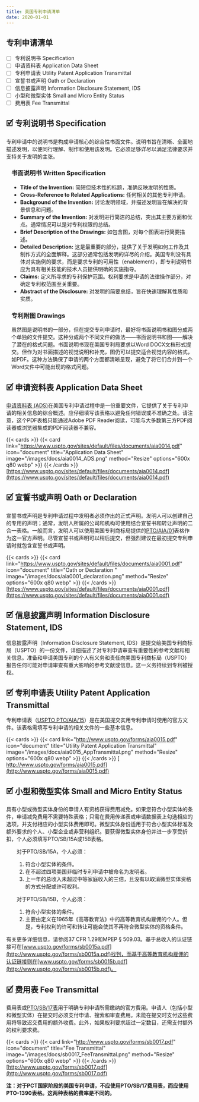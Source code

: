 ```yaml
---
title: 美国专利申请清单
date: 2020-01-01
---
```


## 专利申请清单

- [ ]  专利说明书 Specification
- [ ]  申请资料表 Application Data Sheet
- [ ]  专利申请表 Utility Patent Application Transmittal
- [ ]  宣誓书或声明 Oath or Declaration
- [ ]  信息披露声明 Information Disclosure Statement, IDS
- [ ]  小型和微型实体 Small and Micro Entity Status
- [ ]  费用表 Fee Transmittal

## 🗹 专利说明书 Specification

专利申请中的说明书是构成申请核心的综合性书面文件。说明书旨在清晰、全面地描述发明，以便同行理解、制作和使用该发明。它必须足够详尽以满足法律要求并支持关于发明的主张。

<div style="margin-left: 1em;">

### 书面说明书 Written Specification

- **Title of the Invention:** 简短但技术性的标题，准确反映发明的性质。
- **Cross-Reference to Related Applications:** 任何相关的其他专利申请。
- **Background of the Invention:** 讨论发明领域，并描述发明旨在解决的背景信息和问题。
- **Summary of the Invention:** 对发明进行简洁的总结，突出其主要方面和优点。通常情况可以是对专利权限的总结。
- **Brief Description of the Drawings:** 如包含图，对每个图表进行简要描述。
- **Detailed Description:** 这是最重要的部分，提供了关于发明如何工作及其制作方式的全面解释。这部分通常包括发明的详尽的介绍。美国专利没有具体对实施例的要求，而是要求专利的可用性（enablement），即专利说明书应为具有相关技能的技术人员提供明确的实施指导。
- **Claims:** 定义所寻求的专利保护范围。权利要求是申请的法律操作部分，对确定专利权范围至关重要。
- **Abstract of the Disclosure:** 对发明的简要总结，旨在快速理解其性质和实质。

### 专利附图 Drawings

虽然图是说明书的一部分，但在提交专利申请时，最好将书面说明书和图分成两个单独的文件提交。这种分成两个不同文件的做法——书面说明书和图——解决了潜在的格式问题。书面说明书现在美国专利局要求以Word DOCX文档形式提交。但作为对书面描述的视觉说明和补充，图仍可以提交适合视觉内容的格式，如PDF。这种方法确保了申请的两个方面都清晰呈现，避免了将它们合并到一个Word文件中可能出现的格式问题。

</div>

## 🗹 申请资料表 Application Data Sheet

[申请资料表 (ADS)](https://www.uspto.gov/sites/default/files/documents/aia0014.pdf)在美国专利申请过程中是一份重要文件，它提供了关于专利申请的相关信息的综合概述。应仔细填写该表格以避免任何错误或不准确之处。请注意，这个PDF表格只能通过Adobe PDF Reader阅读，可能与大多数第三方PDF阅读器或浏览器集成的PDF阅读器不兼容。

{{< cards >}}
    {{< card link="https://www.uspto.gov/sites/default/files/documents/aia0014.pdf" icon="document" title="Application Data Sheet" image="/images/docs/aia0014_ADS.png" method="Resize" options="600x q80 webp" >}}
{{< /cards >}}
[https://www.uspto.gov/sites/default/files/documents/aia0014.pdf](https://www.uspto.gov/sites/default/files/documents/aia0014.pdf)


## 🗹 宣誓书或声明 Oath or Declaration

宣誓书或声明是专利申请过程中发明者必须作出的正式声明。发明人可以创建自己的专用的声明；通常，发明人所属的公司和机构可使用结合宣誓书和转让声明的二合一表格。一般而言，发明人可以使用美国专利商标局提供的[PTO/AIA/01](https://www.uspto.gov/sites/default/files/documents/aia0001.pdf)表格作为这一官方声明。尽管宣誓书或声明可以稍后提交，但强烈建议在最初提交专利申请时就包含宣誓书或声明。

{{< cards >}}
    {{< card link="https://www.uspto.gov/sites/default/files/documents/aia0001.pdf" icon="document" title="Oath or Declaration " image="/images/docs/aia0001_declaration.png" method="Resize" options="600x q80 webp" >}}
{{< /cards >}}
[https://www.uspto.gov/sites/default/files/documents/aia0001.pdf](https://www.uspto.gov/sites/default/files/documents/aia0001.pdf)

## 🗹 信息披露声明 Information Disclosure Statement, IDS

信息披露声明（Information Disclosure Statement, IDS）是提交给美国专利商标局（USPTO）的一份文件，详细描述了对专利申请审查有重要性的参考文献和相关信息。准备和申请美国专利的个人有义务和责任向美国专利商标局（USPTO）报告任何可能对申请审查有重大影响的参考文献或信息。这一义务持续到专利被授权。

## 🗹 专利申请表 Utility Patent Application Transmittal

专利申请表（[USPTO PTO/AIA/15](http://www.uspto.gov/forms/aia0015.pdf)）是在美国提交实用专利申请时使用的官方文件。该表格需填写专利申请的相关文件的一些基本信息。

{{< cards >}}
    {{< card link="http://www.uspto.gov/forms/aia0015.pdf" icon="document" title="Utility Patent Application Transmittal" image="/images/docs/aia0015_AppTransmittal.png" method="Resize" options="600x q80 webp" >}}
{{< /cards >}}
 [ http://www.uspto.gov/forms/aia0015.pdf](http://www.uspto.gov/forms/aia0015.pdf)

## 🗹 小型和微型实体 Small and Micro Entity Status

具有小型或微型实体身份的申请人有资格获得费用减免。如果您符合小型实体的条件，申请减免费用不需要特殊表格；只需在费用传递表或申请数据表上勾选相应的选项，并支付相应的小型实体费用即可。微型实体身份适用于符合小型实体标准及额外要求的个人、小型企业或非营利组织。要获得微型实体身份并进一步享受折扣，个人必须填写PTO/SB/15A或15B表格。

<div style="margin-left: 2em;">

对于PTO/SB/15A，个人必须：

1. 符合小型实体的条件。
2. 在不超过四项美国非临时专利申请中被命名为发明者。
3. 上一年的总收入未超过中等家庭收入的三倍，且没有以取消微型实体资格的方式分配或许可权利。

对于PTO/SB/15B，个人必须：

1. 符合小型实体的条件。
2. 主要由定义在1965年《高等教育法》中的高等教育机构雇佣的个人。但是，专利权利的许可和转让可能会使其不再符合微型实体的资格条件。

</div>

有关更多详细信息，请参阅37 CFR 1.29和MPEP § 509.03。基于总收入的认证链接可在[www.uspto.gov/forms/sb0015a.pdf](http://www.uspto.gov/forms/sb0015a.pdf)找到，而基于高等教育机构雇佣的认证链接则在[www.uspto.gov/forms/sb0015b.pdf](http://www.uspto.gov/forms/sb0015b.pdf)。

## 🗹 费用表 Fee Transmittal

费用表或[PTO/SB/17表](http://www.uspto.gov/forms/sb0017.pdf)用于明确专利申请所需缴纳的官方费用。申请人（包括小型和微型实体）在提交时必须支付申请、搜索和审查费用。未能在提交时支付这些费用将导致迟交费用的额外收费。此外，如果权利要求超过一定数目，还需支付额外的权利要求费。


{{< cards >}}
    {{< card link="http://www.uspto.gov/forms/sb0017.pdf" icon="document" title="Fee Transmittal" image="/images/docs/sb0017_FeeTransmittal.png" method="Resize" options="600x q80 webp" >}}
{{< /cards >}}
[http://www.uspto.gov/forms/sb0017.pdf](http://www.uspto.gov/forms/sb0017.pdf)

**注：对于PCT国家阶段的美国专利申请，不应使用PTO/SB/17费用表，而应使用PTO-1390表格。这两种表格的费率是不同的。**